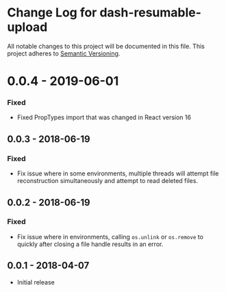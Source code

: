 # Change Log for dash-resumable-upload
All notable changes to this project will be documented in this file.
This project adheres to [Semantic Versioning](http://semver.org/).

# 0.0.4 - 2019-06-01
### Fixed
- Fixed PropTypes import that was changed in React version 16

## 0.0.3 - 2018-06-19
### Fixed
- Fix issue where in some environments, multiple threads will attempt
file reconstruction simultaneously and attempt to read deleted files.

## 0.0.2 - 2018-06-19
### Fixed
- Fix issue where in environments, calling `os.unlink` or `os.remove` to quickly after
closing a file handle results in an error.

## 0.0.1 - 2018-04-07
- Initial release
